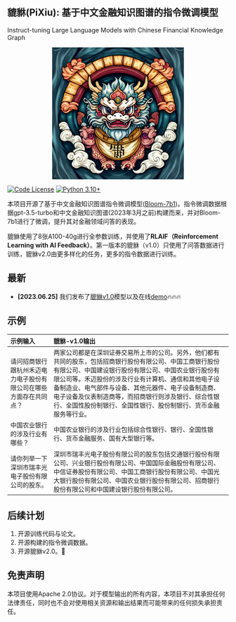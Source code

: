 ## 貔貅(PiXiu): 基于中文金融知识图谱的指令微调模型
Instruct-tuning Large Language Models with Chinese Financial Knowledge Graph

<p align="center" width="100%">
<a ><img src="assets/pixiu.png" alt="PiXiu" style="width: 20%; min-width: 300px; display: block; margin: auto;"></a>
</p>

[![Code License](https://img.shields.io/badge/Code%20License-Apache_2.0-green.svg)](https://github.com/tatsu-lab/stanford_alpaca/blob/main/LICENSE)
[![Python 3.10+](https://img.shields.io/badge/python-3.10+-blue.svg)](https://www.python.org/downloads/release/python-3100/)

本项目开源了基于中文金融知识图谱指令微调模型([Bloom-7b1](https://huggingface.co/bigscience/bloom-7b1))。指令微调数据根据gpt-3.5-turbo和中文金融知识图谱(2023年3月之前)构建而来，并对Bloom-7b1进行了微调，提升其对金融领域问答的表现。

貔貅使用了8张A100-40g进行全参数训练，并使用了**RLAIF（Reinforcement Learning with AI Feedback）**。第一版本的貔貅（v1.0）只使用了问答数据进行训练，貔貅v2.0由更多样化的任务，更多的指令数据进行训练。

## 最新
- **[2023.06.25]** 我们发布了[貔貅v1.0](https://huggingface.co/gasolsun/pixiu-v1.0)模型以及在线[demo](https://9f716ab56b95fe2b83.gradio.live)🔥🔥🔥

## 示例
| 示例输入 | 貔貅-v1.0输出|
|:------------- |:-------------|
|请问招商银行跟杭州禾迈电力电子股份有限公司在哪些方面存在共同点？|两家公司都是在深圳证券交易所上市的公司。另外，他们都有共同的股东，包括招商银行股份有限公司、中国工商银行股份有限公司、中国建设银行股份有限公司、中国农业银行股份有限公司等。禾迈股份的涉及行业有计算机、通信和其他电子设备制造业、电气部件与设备、其他元器件、电子设备制造商、电子设备及仪表制造商等，而招商银行则涉及银行、综合性银行、全国性股份制银行、全国性银行、股份制银行、货币金融服务等行业。|
|中国农业银行的涉及行业有哪些？|中国农业银行的涉及行业包括综合性银行、银行、全国性银行、货币金融服务、国有大型银行等。|
|请你列举一下深圳市瑞丰光电子股份有限公司的股东。|深圳市瑞丰光电子股份有限公司的股东包括交通银行股份有限公司、兴业银行股份有限公司、中国国际金融股份有限公司、中信证券股份有限公司、中国工商银行股份有限公司、中国光大银行股份有限公司、中国农业银行股份有限公司、招商银行股份有限公司和中国建设银行股份有限公司。|


## 后续计划
1. 开源训练代码与论文。
2. 开源构建的指令微调数据。
3. 开源貔貅v2.0。📌

## 免责声明
本项目使用Apache 2.0协议。对于模型输出的所有内容，本项目不对其承担任何法律责任，同时也不会对使用相关资源和输出结果而可能带来的任何损失承担责任。